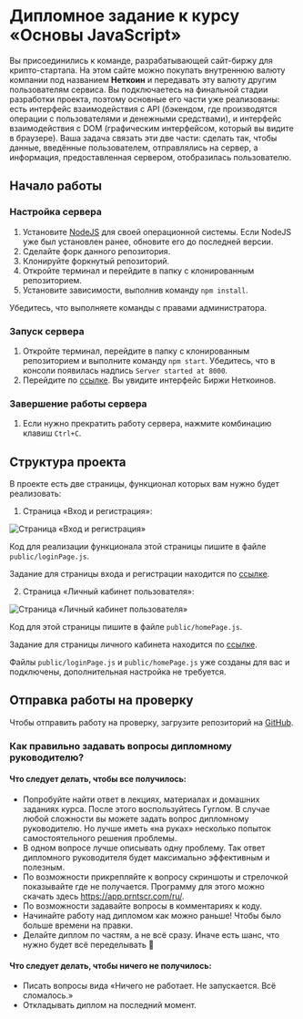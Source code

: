# Дипломное задание к курсу «Основы JavaScript»

Вы присоединились к команде, разрабатывающей сайт-биржу для крипто-стартапа. На этом сайте можно покупать внутреннюю валюту компании под названием **Неткоин** и передавать эту валюту другим пользователям сервиса. Вы подключаетесь на финальной стадии разработки проекта, поэтому основные его части уже реализованы: есть интерфейс взаимодействия с АPI (бэкендом, где производятся операции с пользователями и денежными средствами), и интерфейс взаимодействия с DOM (графическим интерфейсом, который вы видите в браузере). Ваша задача связать эти две части: сделать так, чтобы данные, введённые пользователем, отправлялись на сервер, а информация, предоставленная сервером, отобразилась пользователю.

## Начало работы

### Настройка сервера

1. Установите [NodeJS](https://nodejs.org/en/) для своей операционной системы. Если NodeJS уже был установлен ранее, обновите его до последней версии.
2. Сделайте форк данного репозитория.
3. Клонируйте форкнутый репозиторий.
4. Откройте терминал и перейдите в папку с клонированным репозиторием.
5. Установите зависимости, выполнив команду `npm install`.

Убедитесь, что выполняете команды с правами администратора.

### Запуск сервера

1. Откройте терминал, перейдите в папку с клонированным репозиторием и выполните команду `npm start`. Убедитесь, что в консоли появилась надпись `Server started at 8000`.
2. Перейдите по [ссылке](http://localhost:8000). Вы увидите интерфейс Биржи Неткоинов.

### Завершение работы сервера

1. Если нужно прекратить работу сервера, нажмите комбинацию клавиш `Ctrl+C`.

## Структура проекта

В проекте есть две страницы, функционал которых вам нужно будет реализовать:

1. Страница «Вход и регистрация»:

![Страница «Вход и регистрация»](img/loginPage.jpg)

Код для реализации функционала этой страницы пишите в файле `public/loginPage.js`.

Задание для страницы входа и регистрации находится по [ссылке](./md/loginpage.md).

2. Страница «Личный кабинет пользователя»:

![Страница «Личный кабинет пользователя»](img/homePage.jpg)

Код для этой страницы пишите в файле `public/homePage.js`.

Задание для страницы личного кабинета находится по [ссылке](./md/homepage.md).

Файлы `public/loginPage.js` и `public/homePage.js` уже созданы для вас и подключены, дополнительная настройка не требуется.

## Отправка работы на проверку

Чтобы отправить работу на проверку, загрузите репозиторий на [GitHub](https://github.com/).

### Как правильно задавать вопросы дипломному руководителю?

#### Что следует делать, чтобы все получилось:

-   Попробуйте найти ответ в лекциях, материалах и домашних заданиях курса. После этого воспользуйтесь Гуглом. В случае любой сложности вы можете задать вопрос дипломному руководителю. Но лучше иметь «на руках» несколько попыток самостоятельного решения проблемы.
-   В одном вопросе лучше описывать одну проблему. Так ответ дипломного руководителя будет максимально эффективным и полезным.
-   По возможности прикрепляйте к вопросу скриншоты и стрелочкой показывайте где не получается. Программу для этого можно скачать здесь https://app.prntscr.com/ru/.
-   По возможности задавайте вопросы в комментариях к коду.
-   Начинайте работу над дипломом как можно раньше! Чтобы было больше времени на правки.
-   Делайте диплом по частям, а не всё сразу. Иначе есть шанс, что нужно будет всё переделывать 🙂

#### Что следует делать, чтобы ничего не получилось:

-   Писать вопросы вида «Ничего не работает. Не запускается. Всё сломалось.»
-   Откладывать диплом на последний момент.

